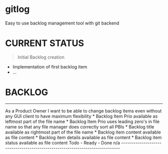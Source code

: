 gitlog
======

Easy to use backlog management tool with git backend

CURRENT STATUS
==============
> Initial Backlog creation
- Implementation of first backlog item
- ...

BACKLOG
=======

-----------------------------------------------------------------------------
<Title>
Backlog Items available as single files (in git)
</Title>
<Description>
As a Product Owner I want to be able to change backlog items even without any
GUI client to have maximum flexibility
</Description>
<Acceptance>
* Backlog Item Prio available as leftmost part of the file name
* Backlog Item Prio uses leading zero's in file name so that any file manager does correctly sort all PBIs
* Backlog title available as rightmost part of the file name
* Backlog item content available as file content
* Backlog item details available as file content
* Backlog item status available as file content
</Acceptance>
<Status>
Todo - Ready - Done
</Status>
<Estimation>n/a
</Estimation>
-----------------------------------------------------------------------------


